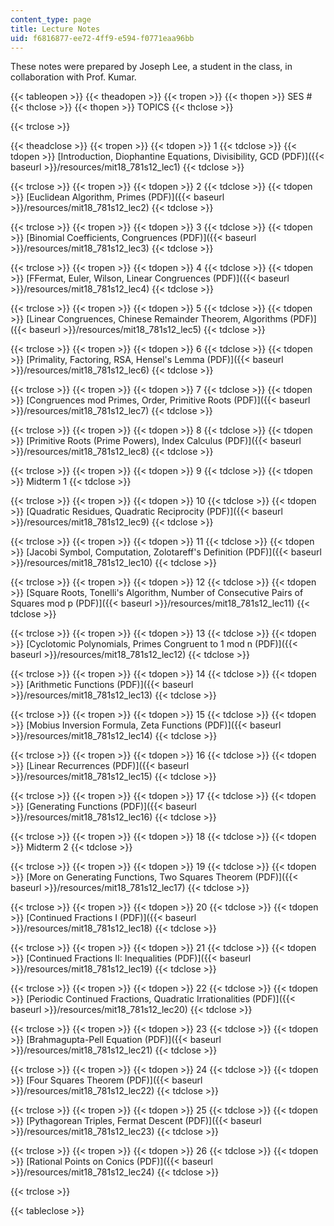 ```yaml
---
content_type: page
title: Lecture Notes
uid: f6816877-ee72-4ff9-e594-f0771eaa96bb
---
```


These notes were prepared by Joseph Lee, a student in the class, in collaboration with Prof. Kumar.

{{< tableopen >}}
{{< theadopen >}}
{{< tropen >}}
{{< thopen >}}
SES #
{{< thclose >}}
{{< thopen >}}
TOPICS
{{< thclose >}}

{{< trclose >}}

{{< theadclose >}}
{{< tropen >}}
{{< tdopen >}}
1
{{< tdclose >}}
{{< tdopen >}}
[Introduction, Diophantine Equations, Divisibility, GCD (PDF)]({{< baseurl >}}/resources/mit18_781s12_lec1)
{{< tdclose >}}

{{< trclose >}}
{{< tropen >}}
{{< tdopen >}}
2
{{< tdclose >}}
{{< tdopen >}}
[Euclidean Algorithm, Primes (PDF)]({{< baseurl >}}/resources/mit18_781s12_lec2)
{{< tdclose >}}

{{< trclose >}}
{{< tropen >}}
{{< tdopen >}}
3
{{< tdclose >}}
{{< tdopen >}}
[Binomial Coefficients, Congruences (PDF)]({{< baseurl >}}/resources/mit18_781s12_lec3)
{{< tdclose >}}

{{< trclose >}}
{{< tropen >}}
{{< tdopen >}}
4
{{< tdclose >}}
{{< tdopen >}}
[FFermat, Euler, Wilson, Linear Congruences (PDF)]({{< baseurl >}}/resources/mit18_781s12_lec4)
{{< tdclose >}}

{{< trclose >}}
{{< tropen >}}
{{< tdopen >}}
5
{{< tdclose >}}
{{< tdopen >}}
[Linear Congruences, Chinese Remainder Theorem, Algorithms (PDF)]({{< baseurl >}}/resources/mit18_781s12_lec5)
{{< tdclose >}}

{{< trclose >}}
{{< tropen >}}
{{< tdopen >}}
6
{{< tdclose >}}
{{< tdopen >}}
[Primality, Factoring, RSA, Hensel's Lemma (PDF)]({{< baseurl >}}/resources/mit18_781s12_lec6)
{{< tdclose >}}

{{< trclose >}}
{{< tropen >}}
{{< tdopen >}}
7
{{< tdclose >}}
{{< tdopen >}}
[Congruences mod Primes, Order, Primitive Roots (PDF)]({{< baseurl >}}/resources/mit18_781s12_lec7)
{{< tdclose >}}

{{< trclose >}}
{{< tropen >}}
{{< tdopen >}}
8
{{< tdclose >}}
{{< tdopen >}}
[Primitive Roots (Prime Powers), Index Calculus (PDF)]({{< baseurl >}}/resources/mit18_781s12_lec8)
{{< tdclose >}}

{{< trclose >}}
{{< tropen >}}
{{< tdopen >}}
9
{{< tdclose >}}
{{< tdopen >}}
Midterm 1
{{< tdclose >}}

{{< trclose >}}
{{< tropen >}}
{{< tdopen >}}
10
{{< tdclose >}}
{{< tdopen >}}
[Quadratic Residues, Quadratic Reciprocity (PDF)]({{< baseurl >}}/resources/mit18_781s12_lec9)
{{< tdclose >}}

{{< trclose >}}
{{< tropen >}}
{{< tdopen >}}
11
{{< tdclose >}}
{{< tdopen >}}
[Jacobi Symbol, Computation, Zolotareff's Definition (PDF)]({{< baseurl >}}/resources/mit18_781s12_lec10)
{{< tdclose >}}

{{< trclose >}}
{{< tropen >}}
{{< tdopen >}}
12
{{< tdclose >}}
{{< tdopen >}}
[Square Roots, Tonelli's Algorithm, Number of Consecutive Pairs of Squares mod p (PDF)]({{< baseurl >}}/resources/mit18_781s12_lec11)
{{< tdclose >}}

{{< trclose >}}
{{< tropen >}}
{{< tdopen >}}
13
{{< tdclose >}}
{{< tdopen >}}
[Cyclotomic Polynomials, Primes Congruent to 1 mod n (PDF)]({{< baseurl >}}/resources/mit18_781s12_lec12)
{{< tdclose >}}

{{< trclose >}}
{{< tropen >}}
{{< tdopen >}}
14
{{< tdclose >}}
{{< tdopen >}}
[Arithmetic Functions (PDF)]({{< baseurl >}}/resources/mit18_781s12_lec13)
{{< tdclose >}}

{{< trclose >}}
{{< tropen >}}
{{< tdopen >}}
15
{{< tdclose >}}
{{< tdopen >}}
[Mobius Inversion Formula, Zeta Functions (PDF)]({{< baseurl >}}/resources/mit18_781s12_lec14)
{{< tdclose >}}

{{< trclose >}}
{{< tropen >}}
{{< tdopen >}}
16
{{< tdclose >}}
{{< tdopen >}}
[Linear Recurrences (PDF)]({{< baseurl >}}/resources/mit18_781s12_lec15)
{{< tdclose >}}

{{< trclose >}}
{{< tropen >}}
{{< tdopen >}}
17
{{< tdclose >}}
{{< tdopen >}}
[Generating Functions (PDF)]({{< baseurl >}}/resources/mit18_781s12_lec16)
{{< tdclose >}}

{{< trclose >}}
{{< tropen >}}
{{< tdopen >}}
18
{{< tdclose >}}
{{< tdopen >}}
Midterm 2
{{< tdclose >}}

{{< trclose >}}
{{< tropen >}}
{{< tdopen >}}
19
{{< tdclose >}}
{{< tdopen >}}
[More on Generating Functions, Two Squares Theorem (PDF)]({{< baseurl >}}/resources/mit18_781s12_lec17)
{{< tdclose >}}

{{< trclose >}}
{{< tropen >}}
{{< tdopen >}}
20
{{< tdclose >}}
{{< tdopen >}}
[Continued Fractions I (PDF)]({{< baseurl >}}/resources/mit18_781s12_lec18)
{{< tdclose >}}

{{< trclose >}}
{{< tropen >}}
{{< tdopen >}}
21
{{< tdclose >}}
{{< tdopen >}}
[Continued Fractions II: Inequalities (PDF)]({{< baseurl >}}/resources/mit18_781s12_lec19)
{{< tdclose >}}

{{< trclose >}}
{{< tropen >}}
{{< tdopen >}}
22
{{< tdclose >}}
{{< tdopen >}}
[Periodic Continued Fractions, Quadratic Irrationalities (PDF)]({{< baseurl >}}/resources/mit18_781s12_lec20)
{{< tdclose >}}

{{< trclose >}}
{{< tropen >}}
{{< tdopen >}}
23
{{< tdclose >}}
{{< tdopen >}}
[Brahmagupta-Pell Equation (PDF)]({{< baseurl >}}/resources/mit18_781s12_lec21)
{{< tdclose >}}

{{< trclose >}}
{{< tropen >}}
{{< tdopen >}}
24
{{< tdclose >}}
{{< tdopen >}}
[Four Squares Theorem (PDF)]({{< baseurl >}}/resources/mit18_781s12_lec22)
{{< tdclose >}}

{{< trclose >}}
{{< tropen >}}
{{< tdopen >}}
25
{{< tdclose >}}
{{< tdopen >}}
[Pythagorean Triples, Fermat Descent (PDF)]({{< baseurl >}}/resources/mit18_781s12_lec23)
{{< tdclose >}}

{{< trclose >}}
{{< tropen >}}
{{< tdopen >}}
26
{{< tdclose >}}
{{< tdopen >}}
[Rational Points on Conics (PDF)]({{< baseurl >}}/resources/mit18_781s12_lec24)
{{< tdclose >}}

{{< trclose >}}

{{< tableclose >}}